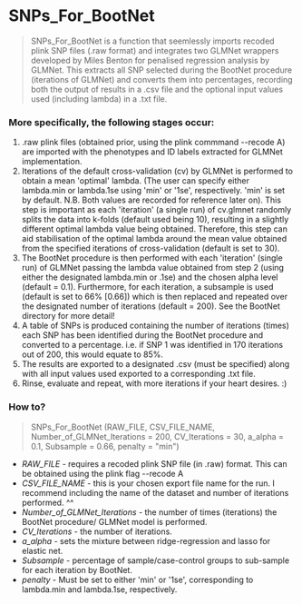# SNPs_For_BootNet

> SNPs_For_BootNet  is a function that seemlessly imports recoded plink SNP files (.raw format) and integrates two GLMNet wrappers developed by Miles Benton for penalised regression analysis by GLMNet. This extracts all SNP selected during the BootNet procedure (iterations of GLMNet) and converts them into percentages, recording both the output of results in a .csv file and the optional input values used (including lambda) in a .txt file.

### More specifically, the following stages occur:

1) .raw plink files (obtained prior, using the plink commmand --recode A) are imported with the phenotypes and ID labels extracted for GLMNet implementation.
2) Iterations of the default cross-validation (cv) by GLMNet is performed to obtain a mean 'optimal' lambda. (The user can specify either lambda.min or lambda.1se using 'min' or '1se', respectively. 'min' is set by default. N.B. Both values are recorded for reference later on). This step is important as each 'iteration' (a single run) of cv.glmnet randomly splits the data into k-folds (default used being 10), resulting in a slightly different optimal lambda value being obtained. Therefore, this step can aid stabilisation of the optimal lambda around the mean value obtained from the specified iterations of cross-validation (default is set to 30).
3) The BootNet procedure is then performed with each 'iteration' (single run) of GLMNet passing the lambda value obtained from step 2 (using either the designated lambda.min or .1se) and the chosen alpha level (default = 0.1). Furthermore, for each iteration, a subsample is used (default is set to 66% [0.66]) which is then replaced and repeated over the designated number of iterations (default = 200). See the BootNet directory for more detail!
4) A table of SNPs is produced containing the number of iterations (times) each SNP has been identified during the BootNet procedure and converted to a percentage. i.e. if SNP 1 was identified in 170 iterations out of 200, this would equate to 85%.
5) The results are exported to a designated .csv (must be specified) along with all input values used exported to a corresponding .txt file.
6) Rinse, evaluate and repeat, with more iterations if your heart desires. :)



### How to?

>SNPs_For_BootNet (RAW_FILE, CSV_FILE_NAME, Number_of_GLMNet_Iterations = 200, CV_Iterations = 30, a_alpha = 0.1, Subsample = 0.66, penalty = "min") 

- *RAW_FILE* - requires a recoded plink SNP file (in .raw) format. This can be obtained using the plink flag --recode A
- *CSV_FILE_NAME* - this is your chosen export file name for the run. I recommend including the name of the dataset and number of iterations performed. ^^
- *Number_of_GLMNet_Iterations* - the number of times (iterations) the BootNet procedure/ GLMNet model is performed.
- *CV_Iterations* - the number of iterations.
- *a_alpha* - sets the mixture between ridge-regression and lasso for elastic net.
- *Subsample* - percentage of sample/case-control groups to sub-sample for each iteration by BootNet.
- *penalty* - Must be set to either 'min' or '1se', corresponding to lambda.min and lambda.1se, respectively.
